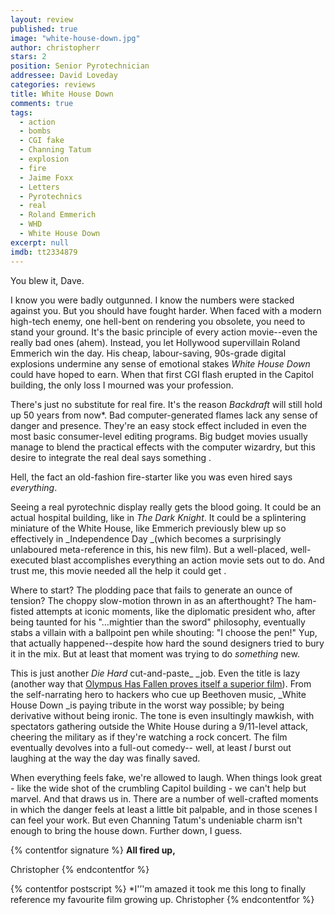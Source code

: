 ```yaml
---
layout: review
published: true
image: "white-house-down.jpg"
author: christopherr
stars: 2
position: Senior Pyrotechnician
addressee: David Loveday
categories: reviews
title: White House Down
comments: true
tags: 
  - action
  - bombs
  - CGI fake
  - Channing Tatum
  - explosion
  - fire
  - Jaime Foxx
  - Letters
  - Pyrotechnics
  - real
  - Roland Emmerich
  - WHD
  - White House Down
excerpt: null
imdb: tt2334879
---
```


You blew it, Dave.

I know you were badly outgunned. I know the numbers were stacked against you. But you should have fought harder. When faced with a modern high-tech enemy, one hell-bent on rendering you obsolete, you need to stand your ground. It's the basic principle of every action movie--even the really bad ones (ahem). Instead, you let Hollywood supervillain Roland Emmerich win the day. His cheap, labour-saving, 90s-grade digital explosions undermine any sense of emotional stakes _White House Down_ could have hoped to earn. When that first CGI flash erupted in the Capitol building, the only loss I mourned was your profession. 

There's just no substitute for real fire. It's the reason _Backdraft_ will still hold up 50 years from now*. Bad computer-generated flames lack any sense of danger and presence. They're an easy stock effect included in even the most basic consumer-level editing programs. Big budget movies usually manage to blend the practical effects with the computer wizardry, but this desire to integrate the real deal says something .

Hell, the fact an old-fashion fire-starter like you was even hired says <em>everything</em>.

Seeing a real pyrotechnic display really gets the blood going. It could be an actual hospital building, like in _The Dark Knight_. It could be a splintering miniature of the White House, like Emmerich previously blew up so effectively in _Independence Day _(which becomes a surprisingly unlaboured meta-reference in this, his new film). But a well-placed, well-executed blast accomplishes everything an action movie sets out to do. And trust me, this movie needed all the help it could get .

Where to start? The plodding pace that fails to generate an ounce of tension? The choppy slow-motion thrown in as an afterthought? The ham-fisted attempts at iconic moments, like the diplomatic president who, after being taunted for his "…mightier than the sword" philosophy, eventually stabs a villain with a ballpoint pen while shouting: "I choose the pen!" Yup, that actually happened--despite how hard the sound designers tried to bury it in the mix. But at least that moment was trying to do _something_ new. 

This is just another _Die Hard_ cut-and-paste_ _job. Even the title is lazy (another way that [Olympus Has Fallen proves itself a superior film][1]). From the self-narrating hero to hackers who cue up Beethoven music, _White House Down _is paying tribute in the worst way possible; by being derivative without being ironic. The tone is even insultingly mawkish, with spectators gathering outside the White House during a 9/11-level attack, cheering the military as if they're watching a rock concert. The film eventually devolves into a full-out comedy-- well, at least _I_ burst out laughing at the way the day was finally saved. 

   [1]: /content/2013/3/22/olympus-has-fallen.html

When everything feels fake, we're allowed to laugh. When things look great - like the wide shot of the crumbling Capitol building - we can't help but marvel. And that draws us in. There are a number of well-crafted moments in which the danger feels at least a little bit palpable, and in those scenes I can feel your work. But even Channing Tatum's undeniable charm isn't enough to bring the house down. Further down, I guess. 

{% contentfor signature %}
**All fired up,**

Christopher
{% endcontentfor %}

{% contentfor postscript %}
*I'&rsquo;'m amazed it took me this long to finally reference my favourite film growing up.
Christopher
{% endcontentfor %}